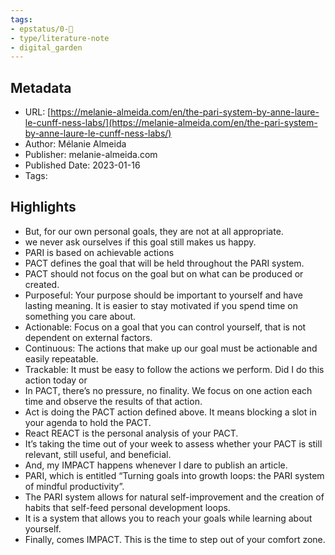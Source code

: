 ```yaml
---
tags: 
- epstatus/0-🌰
- type/literature-note
- digital_garden
---
```


## Metadata
* URL: [https://melanie-almeida.com/en/the-pari-system-by-anne-laure-le-cunff-ness-labs/](https://melanie-almeida.com/en/the-pari-system-by-anne-laure-le-cunff-ness-labs/)
* Author: Mélanie Almeida
* Publisher: melanie-almeida.com
* Published Date: 2023-01-16
* Tags: 

## Highlights
* But, for our own personal goals, they are not at all appropriate.
* we never ask ourselves if this goal still makes us happy.
* PARI is based on achievable actions
* PACT defines the goal that will be held throughout the PARI system.
* PACT should not focus on the goal but on what can be produced or created.
* Purposeful: Your purpose should be important to yourself and have lasting meaning. It is easier to stay motivated if you spend time on something you care about.
* Actionable: Focus on a goal that you can control yourself, that is not dependent on external factors.
* Continuous: The actions that make up our goal must be actionable and easily repeatable.
* Trackable: It must be easy to follow the actions we perform. Did I do this action today or
* In PACT, there’s no pressure, no finality. We focus on one action each time and observe the results of that action.
* Act is doing the PACT action defined above. It means blocking a slot in your agenda to hold the PACT.
* React REACT is the personal analysis of your PACT.
* It’s taking the time out of your week to assess whether your PACT is still relevant, still useful, and beneficial.
* And, my IMPACT happens whenever I dare to publish an article.
* PARI, which is entitled “Turning goals into growth loops: the PARI system of mindful productivity”.
* The PARI system allows for natural self-improvement and the creation of habits that self-feed personal development loops.
* It is a system that allows you to reach your goals while learning about yourself.
* Finally, comes IMPACT. This is the time to step out of your comfort zone.
